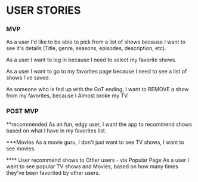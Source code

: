 # USER STORIES

### **MVP**

As a user I'd like to be able to pick from a list of shows because I want to see it's details (Title, genre, seasons, episodes, description, etc).

As a user I want to log in because I need to select my favorite shows.

As a user I want to go to my favorites page because I need to see a list of shows I've saved.

As someone who is fed up with the GoT ending, I want to REMOVE a show from my favorites, because I Almost broke my TV.

### **POST MVP**

\*\*recommended
As an fun, edgy user, I want the app to recommend shows based on what I have in my favorites list.

\*\*\*Movies
As a movie guru, I don't just want to see TV shows, I want to see movies.

\*\*\*\* User recommend shows to Other users - via Popular Page
As a user I want to see popular TV shows and Movies, based on how many times they've been favorited by other users.
